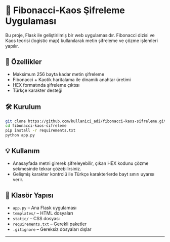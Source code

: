# 🔐 Fibonacci-Kaos Şifreleme Uygulaması

Bu proje, Flask ile geliştirilmiş bir web uygulamasıdır. Fibonacci dizisi ve Kaos teorisi (logistic map) kullanılarak metin şifreleme ve çözme işlemleri yapılır.

## 🚀 Özellikler

- Maksimum 256 bayta kadar metin şifreleme
- Fibonacci + Kaotik haritalama ile dinamik anahtar üretimi
- HEX formatında şifreleme çıktısı
- Türkçe karakter desteği

## 🛠 Kurulum

```bash
git clone https://github.com/kullanici_adi/fibonacci-kaos-sifreleme.git
cd fibonacci-kaos-sifreleme
pip install -r requirements.txt
python app.py
```

## 💡 Kullanım

- Anasayfada metni girerek şifreleyebilir, çıkan HEX kodunu çözme sekmesinde tekrar çözebilirsiniz.
- Gelişmiş karakter kontrolü ile Türkçe karakterlerde bayt sınırı uyarısı verir.

## 📁 Klasör Yapısı

- `app.py` – Ana Flask uygulaması
- `templates/` – HTML dosyaları
- `static/` – CSS dosyası
- `requirements.txt` – Gerekli paketler
- `.gitignore` – Gereksiz dosyaları dışlar

---
